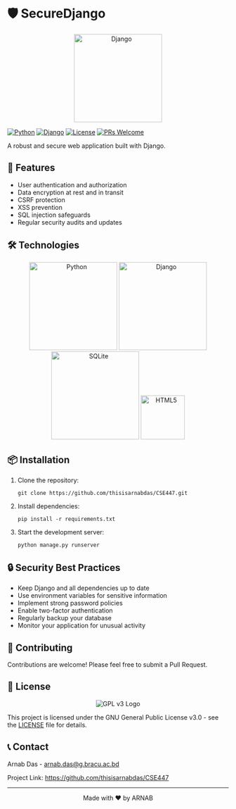 # 🛡️ SecureDjango

<p align="center">
  <img src="https://www.djangoproject.com/m/img/logos/django-logo-negative.png" alt="Django" width="200"/>
</p>

[![Python](https://img.shields.io/badge/Python-3.9%2B-blue?style=for-the-badge&logo=python)](https://www.python.org/)
[![Django](https://img.shields.io/badge/Django-3.2%2B-green?style=for-the-badge&logo=django)](https://www.djangoproject.com/)
[![License](https://img.shields.io/badge/License-GPLv3-blue.svg?style=for-the-badge)](https://www.gnu.org/licenses/gpl-3.0)
[![PRs Welcome](https://img.shields.io/badge/PRs-welcome-brightgreen.svg?style=for-the-badge)](http://makeapullrequest.com)

A robust and secure web application built with Django.


## 🚀 Features

- User authentication and authorization
- Data encryption at rest and in transit
- CSRF protection
- XSS prevention
- SQL injection safeguards
- Regular security audits and updates

## 🛠️ Technologies

<p align="center">
  <img src="https://www.python.org/static/community_logos/python-logo.png" alt="Python" width="200"/>
  <img src="https://www.djangoproject.com/m/img/logos/django-logo-negative.png" alt="Django" width="200"/>
  <img src="https://www.sqlite.org/images/sqlite370_banner.gif" alt="SQLite" width="200"/>
  <img src="https://www.w3.org/html/logo/downloads/HTML5_Logo_256.png" alt="HTML5" width="100"/>
</p>

## 📦 Installation

1. Clone the repository:
   ```
   git clone https://github.com/thisisarnabdas/CSE447.git
   ```
3. Install dependencies:
   ```
   pip install -r requirements.txt
   ```
5. Start the development server:
   ```
   python manage.py runserver
   ```

## 🔒 Security Best Practices

- Keep Django and all dependencies up to date
- Use environment variables for sensitive information
- Implement strong password policies
- Enable two-factor authentication
- Regularly backup your database
- Monitor your application for unusual activity

## 🤝 Contributing

Contributions are welcome! Please feel free to submit a Pull Request.

## 📄 License

<p align="center">
<img src="https://www.gnu.org/graphics/gplv3-with-text-136x68.png" alt="GPL v3 Logo"/>
</p>

This project is licensed under the GNU General Public License v3.0 - see the [LICENSE](LICENSE) file for details.

## 📞 Contact

Arnab Das - arnab.das@g.bracu.ac.bd

Project Link: https://github.com/thisisarnabdas/CSE447

---
<p align="center">
  Made with ❤️ by ARNAB
</p>

   
